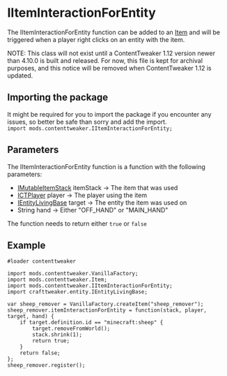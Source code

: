 # IItemInteractionForEntity

The IItemInteractionForEntity function can be added to an [Item](/Mods/ContentTweaker/Vanilla/Creatable_Content/Item/) and will be triggered when a player right clicks on an entity with the item.

NOTE: This class will not exist until a ContentTweaker 1.12 version newer than 4.10.0 is built and released. For now, this file is kept for archival purposes, and this notice will be removed when ContentTweaker 1.12 is updated.

## Importing the package
It might be required for you to import the package if you encounter any issues, so better be safe than sorry and add the import.  
`import mods.contenttweaker.IItemInteractionForEntity;` 


## Parameters
The IItemInteractionForEntity function is a function with the following parameters:

- [IMutableItemStack](/Mods/ContentTweaker/Vanilla/Types/Item/IMutableItemStack/) itemStack → The item that was used
- [ICTPlayer](/Mods/ContentTweaker/Vanilla/Types/Player/ICTPlayer/) player → The player using the item
- [IEntityLivingBase](/Vanilla/Entities/IEntityLivingBase/) target → The entity the item was used on
- String hand → Either "OFF_HAND" or "MAIN_HAND"

The function needs to return either `true` or `false`


## Example
```zenscript
#loader contenttweaker

import mods.contenttweaker.VanillaFactory;
import mods.contenttweaker.Item;
import mods.contenttweaker.IItemInteractionForEntity;
import crafttweaker.entity.IEntityLivingBase;

var sheep_remover = VanillaFactory.createItem("sheep_remover");
sheep_remover.itemInteractionForEntity = function(stack, player, target, hand) {
    if target.definition.id == "minecraft:sheep" {
        target.removeFromWorld();
        stack.shrink(1);
        return true;
    }
    return false;
};
sheep_remover.register();
```
